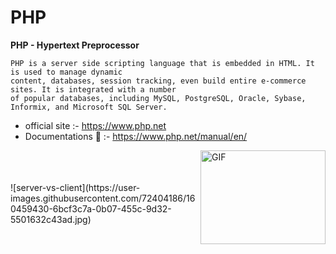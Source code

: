 # PHP
**PHP - Hypertext Preprocessor**
```
PHP is a server side scripting language that is embedded in HTML. It is used to manage dynamic 
content, databases, session tracking, even build entire e-commerce sites. It is integrated with a number 
of popular databases, including MySQL, PostgreSQL, Oracle, Sybase, Informix, and Microsoft SQL Server.
```
- official site :- https://www.php.net
- Documentations 🦖 :- https://www.php.net/manual/en/
<img align="right" alt="GIF" width="200" height= "150" src="https://media.giphy.com/media/B5BP3OYgVN5ss/giphy.gif" />

<br/>

<br/>

<br/>
![server-vs-client](https://user-images.githubusercontent.com/72404186/160459430-6bcf3c7a-0b07-455c-9d32-5501632c43ad.jpg)

